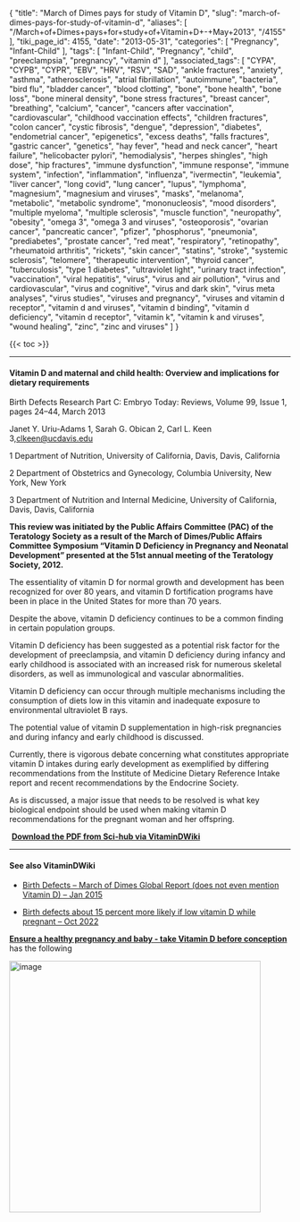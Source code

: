 {
    "title": "March of Dimes pays for study of Vitamin D",
    "slug": "march-of-dimes-pays-for-study-of-vitamin-d",
    "aliases": [
        "/March+of+Dimes+pays+for+study+of+Vitamin+D+-+May+2013",
        "/4155"
    ],
    "tiki_page_id": 4155,
    "date": "2013-05-31",
    "categories": [
        "Pregnancy",
        "Infant-Child"
    ],
    "tags": [
        "Infant-Child",
        "Pregnancy",
        "child",
        "preeclampsia",
        "pregnancy",
        "vitamin d"
    ],
    "associated_tags": [
        "CYPA",
        "CYPB",
        "CYPR",
        "EBV",
        "HRV",
        "RSV",
        "SAD",
        "ankle fractures",
        "anxiety",
        "asthma",
        "atherosclerosis",
        "atrial fibrillation",
        "autoimmune",
        "bacteria",
        "bird flu",
        "bladder cancer",
        "blood clotting",
        "bone",
        "bone health",
        "bone loss",
        "bone mineral density",
        "bone stress fractures",
        "breast cancer",
        "breathing",
        "calcium",
        "cancer",
        "cancers after vaccination",
        "cardiovascular",
        "childhood vaccination effects",
        "children fractures",
        "colon cancer",
        "cystic fibrosis",
        "dengue",
        "depression",
        "diabetes",
        "endometrial cancer",
        "epigenetics",
        "excess deaths",
        "falls fractures",
        "gastric cancer",
        "genetics",
        "hay fever",
        "head and neck cancer",
        "heart failure",
        "helicobacter pylori",
        "hemodialysis",
        "herpes shingles",
        "high dose",
        "hip fractures",
        "immune dysfunction",
        "immune response",
        "immune system",
        "infection",
        "inflammation",
        "influenza",
        "ivermectin",
        "leukemia",
        "liver cancer",
        "long covid",
        "lung cancer",
        "lupus",
        "lymphoma",
        "magnesium",
        "magnesium and viruses",
        "masks",
        "melanoma",
        "metabolic",
        "metabolic syndrome",
        "mononucleosis",
        "mood disorders",
        "multiple myeloma",
        "multiple sclerosis",
        "muscle function",
        "neuropathy",
        "obesity",
        "omega 3",
        "omega 3 and viruses",
        "osteoporosis",
        "ovarian cancer",
        "pancreatic cancer",
        "pfizer",
        "phosphorus",
        "pneumonia",
        "prediabetes",
        "prostate cancer",
        "red meat",
        "respiratory",
        "retinopathy",
        "rheumatoid arthritis",
        "rickets",
        "skin cancer",
        "statins",
        "stroke",
        "systemic sclerosis",
        "telomere",
        "therapeutic intervention",
        "thyroid cancer",
        "tuberculosis",
        "type 1 diabetes",
        "ultraviolet light",
        "urinary tract infection",
        "vaccination",
        "viral hepatitis",
        "virus",
        "virus and air pollution",
        "virus and cardiovascular",
        "virus and cognitive",
        "virus and dark skin",
        "virus meta analyses",
        "virus studies",
        "viruses and pregnancy",
        "viruses and vitamin d receptor",
        "vitamin d and viruses",
        "vitamin d binding",
        "vitamin d deficiency",
        "vitamin d receptor",
        "vitamin k",
        "vitamin k and viruses",
        "wound healing",
        "zinc",
        "zinc and viruses"
    ]
}


{{< toc >}} 

---

#### Vitamin D and maternal and child health: Overview and implications for dietary requirements

Birth Defects Research Part C: Embryo Today: Reviews, Volume 99, Issue 1, pages 24–44, March 2013

Janet Y. Uriu-Adams 1,     Sarah G. Obican 2,     Carl L. Keen 3,clkeen@ucdavis.edu

1 Department of Nutrition, University of California, Davis, Davis, California

2     Department of Obstetrics and Gynecology, Columbia University, New York, New York

3     Department of Nutrition and Internal Medicine, University of California, Davis, Davis, California

 **This review was initiated by the Public Affairs Committee (PAC) of the Teratology Society as a result of the March of Dimes/Public Affairs Committee Symposium “Vitamin D Deficiency in Pregnancy and Neonatal Development” presented at the 51st annual meeting of the Teratology Society, 2012.** 

The essentiality of vitamin D for normal growth and development has been recognized for over 80 years, and vitamin D fortification programs have been in place in the United States for more than 70 years. 

Despite the above, vitamin D deficiency continues to be a common finding in certain population groups. 

Vitamin D deficiency has been suggested as a potential risk factor for the development of preeclampsia, and vitamin D deficiency during infancy and early childhood is associated with an increased risk for numerous skeletal disorders, as well as immunological and vascular abnormalities. 

Vitamin D deficiency can occur through multiple mechanisms including the consumption of diets low in this vitamin and inadequate exposure to environmental ultraviolet B rays. 

The potential value of vitamin D supplementation in high-risk pregnancies and during infancy and early childhood is discussed. 

Currently, there is vigorous debate concerning what constitutes appropriate vitamin D intakes during early development as exemplified by differing recommendations from the Institute of Medicine Dietary Reference Intake report and recent recommendations by the Endocrine Society. 

As is discussed, a major issue that needs to be resolved is what key biological endpoint should be used when making vitamin D recommendations for the pregnant woman and her offspring.

 **<i class="fas fa-file-pdf" style="margin-right: 0.3em;"></i><a href="https://d378j1rmrlek7x.cloudfront.net/attachments/pdf/birth-defect-2013.pdf">Download the PDF from Sci-hub via VitaminDWiki </a>** 

---

#### See also VitaminDWiki

* [Birth Defects – March of Dimes Global Report (does not even mention Vitamin D) – Jan 2015](/tags/birth-defects-march-of-dimes-global-report-does-not-even-mention-vitamin-d-jan-2015.html)

* [Birth defects about 15 percent more likely if low vitamin D while pregnant – Oct 2022](/tags/birth-defects-about-15-percent-more-likely-if-low-vitamin-d-while-pregnant-oct-2022.html)

 **[Ensure a healthy pregnancy and baby - take Vitamin D before conception](/tags/ensure-a-healthy-pregnancy-and-baby-take-vitamin-d-before-conception.html)**  has the following

<img src="/attachments/d3.mock.jpg" alt="image" width="450">